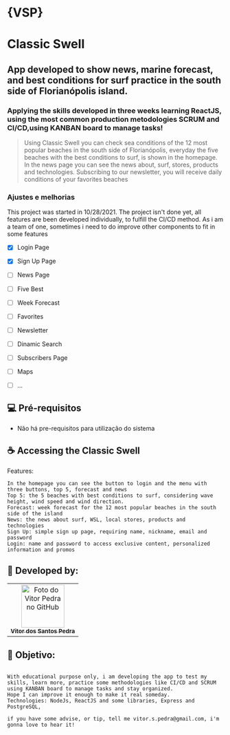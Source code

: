 # {VSP}
# Classic Swell
## App developed to show news, marine forecast, and best conditions for surf practice in the south side of Florianópolis island.
### Applying the skills developed in three weeks learning ReactJS, using the most common production metodologies SCRUM and CI/CD,using KANBAN board to manage tasks!





> Using Classic Swell you can check sea conditions of the 12 most popular beaches in the south side of Florianópolis, everyday the five beaches with the best conditions to surf,
> is shown in the homepage.
> In the news page you can see the news about, surf, stores, products and technologies.
> Subscribing to our newsletter, you will receive daily conditions of your favorites beaches

### Ajustes e melhorias
This project was started in 10/28/2021. 
The project isn't done yet, all features are been developed individually, to fulfill the CI/CD method. 
As i am a team of one, sometimes i need to do improve other components to fit in some features
- [x] Login Page
- [x] Sign Up Page
- [ ] News Page
- [ ] Five Best
- [ ] Week Forecast
- [ ] Favorites
- [ ] Newsletter
- [ ] Dinamic Search
- [ ] Subscribers Page
- [ ] Maps
- [ ] ...



## 💻 Pré-requisitos

 - Não há pre-requisitos para utilização do sistema



## ☕ Accessing the Classic Swell

Features:

```
In the homepage you can see the button to login and the menu with three buttons, top 5, forecast and news
Top 5: the 5 beaches with best conditions to surf, considering wave height, wind speed and wind direction.
Forecast: week forecast for the 12 most popular beaches in the south side of the island
News: the news about surf, WSL, local stores, products and technologies
Sign Up: simple sign up page, requiring name, nickname, email and password
Login: name and password to access exclusive content, personalized information and promos
```




## 🤝 Developed by:

<table>
  <tr>
    <td align="center">
      <a href="#">
        <img src="https://pt.gravatar.com/avatar/f0a681d3c89a0d7051ad5519d053b9e3" width="100px;" alt="Foto do Vitor Pedra no GitHub"/><br>
        <sub>
          <b>Vitor dos Santos Pedra</b>
        </sub>
      </a>
    </td>
  </tr>
</table>



## 🤝 Objetivo:

```

With educational purpose only, i am developing the app to test my skills, learn more, practice some methodologies like CI/CD and SCRUM
using KANBAN board to manage tasks and stay organized.
Hope I can improve it enough to make it real someday.
Technologies: NodeJs, ReactJS and some libraries, Express and PostgreSQL,

```

```
if you have some advise, or tip, tell me vitor.s.pedra@gmail.com, i'm gonna love to hear it!
```
